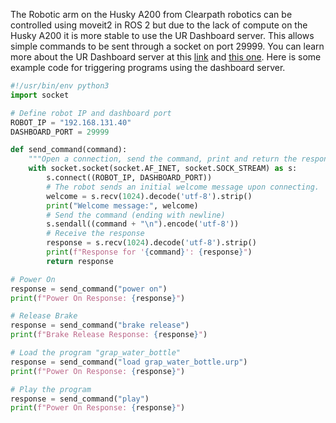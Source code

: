 The Robotic arm on the Husky A200 from Clearpath robotics can be controlled using moveit2 in ROS 2 but due to the lack of compute on the Husky A200 it is more stable to use the UR Dashboard server. This allows simple commands to be sent through a socket on port 29999. You can learn more about the UR Dashboard server at this [link](https://forum.universal-robots.com/t/could-not-understand-after-loading-program-using-dashboard/27104/5) and [this one](https://s3-eu-west-1.amazonaws.com/ur-support-site/42728/DashboardServer_e-Series_2022.pdf). Here is some example code for triggering programs using the dashboard server.

```python
#!/usr/bin/env python3
import socket

# Define robot IP and dashboard port
ROBOT_IP = "192.168.131.40"
DASHBOARD_PORT = 29999

def send_command(command):
    """Open a connection, send the command, print and return the response."""
    with socket.socket(socket.AF_INET, socket.SOCK_STREAM) as s:
        s.connect((ROBOT_IP, DASHBOARD_PORT))
        # The robot sends an initial welcome message upon connecting.
        welcome = s.recv(1024).decode('utf-8').strip()
        print("Welcome message:", welcome)
        # Send the command (ending with newline)
        s.sendall((command + "\n").encode('utf-8'))
        # Receive the response
        response = s.recv(1024).decode('utf-8').strip()
        print(f"Response for '{command}': {response}")
        return response

# Power On
response = send_command("power on")
print(f"Power On Response: {response}")

# Release Brake
response = send_command("brake release")
print(f"Brake Release Response: {response}")

# Load the program "grap_water_bottle"
response = send_command("load grap_water_bottle.urp")
print(f"Power On Response: {response}")

# Play the program
response = send_command("play")
print(f"Power On Response: {response}")